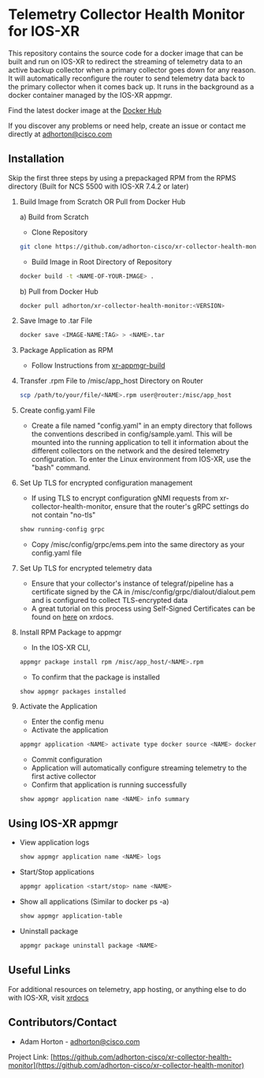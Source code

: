 # Telemetry Collector Health Monitor for IOS-XR
This repository contains the source code for a docker image that can be built and run on IOS-XR to redirect the streaming of telemetry data to an active backup collector when a primary collector goes down for any reason. It will automatically reconfigure the router to send telemetry data back to the primary collector when it comes back up. It runs in the background as a docker container managed by the IOS-XR appmgr.

Find the latest docker image at the [Docker Hub](https://hub.docker.com/r/adhorton/xr-collector-health-monitor)

If you discover any problems or need help, create an issue or contact me directly at adhorton@cisco.com

## Installation
Skip the first three steps by using a prepackaged RPM from the RPMS directory (Built for NCS 5500 with IOS-XR 7.4.2 or later)

1. Build Image from Scratch OR Pull from Docker Hub
    
    a) Build from Scratch
    - Clone Repository
    ```sh
    git clone https://github.com/adhorton-cisco/xr-collector-health-monitor.git
    ```
    - Build Image in Root Directory of Repository
    ```sh
    docker build -t <NAME-OF-YOUR-IMAGE> .
    ```    
    
    b) Pull from Docker Hub
    ```sh
    docker pull adhorton/xr-collector-health-monitor:<VERSION>
    ```

2. Save Image to .tar File
    ```sh
    docker save <IMAGE-NAME:TAG> > <NAME>.tar
    ```

3. Package Application as RPM
    - Follow Instructions from [xr-appmgr-build](https://github.com/ios-xr/xr-appmgr-build)

4. Transfer .rpm File to /misc/app_host Directory on Router
   ```sh
   scp /path/to/your/file/<NAME>.rpm user@router:/misc/app_host
   ```

5. Create config.yaml File
    - Create a file named "config.yaml" in an empty directory that follows the conventions described in config/sample.yaml. This will be mounted into the running application to tell it information about the different collectors on the network and the desired telemetry configuration. To enter the Linux environment from IOS-XR, use the "bash" command.

6. Set Up TLS for encrypted configuration management
    - If using TLS to encrypt configuration gNMI requests from xr-collector-health-monitor, ensure that the router's gRPC settings do not contain "no-tls"
    ```sh
    show running-config grpc
    ```
    - Copy /misc/config/grpc/ems.pem into the same directory as your config.yaml file

7. Set Up TLS for encrypted telemetry data
    - Ensure that your collector's instance of telegraf/pipeline has a certificate signed by the CA in /misc/config/grpc/dialout/dialout.pem and is configured to collect TLS-encrypted data
    - A great tutorial on this process using Self-Signed Certificates can be found on [here](https://xrdocs.io/telemetry/tutorials/2017-05-08-pipeline-with-grpc/#grpc-dialout-with-tls) on xrdocs.

8. Install RPM Package to appmgr
    - In the IOS-XR CLI, 
    ```sh
    appmgr package install rpm /misc/app_host/<NAME>.rpm
    ```
    - To confirm that the package is installed
    ```
    show appmgr packages installed
    ```

9. Activate the Application
    - Enter the config menu
    - Activate the application
    ```sh
    appmgr application <NAME> activate type docker source <NAME> docker-run-opts "-itd -v /path/to/config/directory/on/router:/config:ro --network host"
    ```
    - Commit configuration
    - Application will automatically configure streaming telemetry to the first active collector
    - Confirm that application is running successfully
    ```sh
    show appmgr application name <NAME> info summary
    ```

## Using IOS-XR appmgr
- View application logs
    ```sh
    show appmgr application name <NAME> logs
    ```

- Start/Stop applications
    ```sh
    appmgr application <start/stop> name <NAME>
    ```

- Show all applications (Similar to docker ps -a)
    ```sh
    show appmgr application-table
    ```

- Uninstall package
    ```sh
    appmgr package uninstall package <NAME>
    ```

## Useful Links

For additional resources on telemetry, app hosting, or anything else to do with IOS-XR, visit [xrdocs](https://xrdocs.io/)

## Contributors/Contact
* Adam Horton - adhorton@cisco.com

Project Link: [https://github.com/adhorton-cisco/xr-collector-health-monitor](https://github.com/adhorton-cisco/xr-collector-health-monitor)
